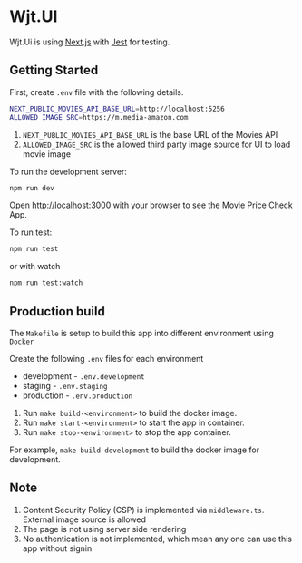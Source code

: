 # Wjt.UI

Wjt.Ui is using [Next.js](https://nextjs.org) with [Jest](https://jestjs.io) for testing.

## Getting Started

First, create `.env` file with the following details.

```bash
NEXT_PUBLIC_MOVIES_API_BASE_URL=http://localhost:5256
ALLOWED_IMAGE_SRC=https://m.media-amazon.com
```

1. `NEXT_PUBLIC_MOVIES_API_BASE_URL` is the base URL of the Movies API
2. `ALLOWED_IMAGE_SRC` is the allowed third party image source for UI to load movie image

To run the development server:

```bash
npm run dev
```

Open [http://localhost:3000](http://localhost:3000) with your browser to see the Movie Price Check App.


To run test:

```bash
npm run test
```

or with watch

```bash
npm run test:watch
```

## Production build

The `Makefile` is setup to build this app into different environment using `Docker`

Create the following `.env` files for each environment

- development - `.env.development`
- staging - `.env.staging`
- production - `.env.production`

1. Run `make build-<environment>` to build the docker image.
2. Run `make start-<environment>` to start the app in container.
3. Run `make stop-<environment>` to stop the app container.

For example, `make build-development` to build the docker image for development.

## Note

1. Content Security Policy (CSP) is implemented via `middleware.ts`. External image source is allowed
2. The page is not using server side rendering
3. No authentication is not implemented, which mean any one can use this app without signin
